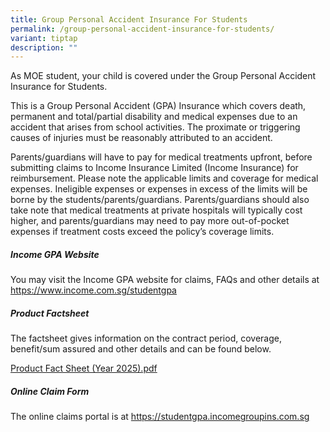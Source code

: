 ```yaml
---
title: Group Personal Accident Insurance For Students
permalink: /group-personal-accident-insurance-for-students/
variant: tiptap
description: ""
---
```

<p>As MOE student, your child is covered under the Group Personal Accident
Insurance for Students.</p>
<p>This is a Group Personal Accident (GPA) Insurance which covers death,
permanent and total/partial disability and medical expenses due to an accident
that arises from school activities. The proximate or triggering causes
of injuries must be reasonably attributed to an accident.</p>
<p>Parents/guardians will have to pay for medical treatments upfront, before
submitting claims to Income Insurance Limited (Income Insurance) for reimbursement.
Please note the applicable limits and coverage for medical expenses. Ineligible
expenses or expenses in excess of the limits will be borne by the students/parents/guardians.
Parents/guardians should also take note that medical treatments at private
hospitals will typically cost higher, and parents/guardians may need to
pay more out-of-pocket expenses if treatment costs exceed the policy’s
coverage limits.</p>
<h5>Income GPA Website</h5>
<p>You may visit the Income GPA website for claims, FAQs and other details
at <a href="https://www.income.com.sg/studentgpa" rel="noopener noreferrer nofollow" target="_blank">https://www.income.com.sg/studentgpa</a> 
</p>
<h5>Product Factsheet</h5>
<p>The factsheet gives information on the contract period, coverage, benefit/sum
assured and other details and can be found below.</p>
<p> <a href="/files/Product_Fact_Sheet_Year_2025.pdf" rel="noopener noreferrer nofollow" target="_blank">Product Fact Sheet (Year 2025).pdf</a>
</p>
<h5>Online Claim Form</h5>
<p>The online claims portal is at <a href="https://studentgpa.incomegroupins.com.sg" rel="noopener noreferrer nofollow" target="_blank">https://studentgpa.incomegroupins.com.sg</a>
</p>
<p></p>
